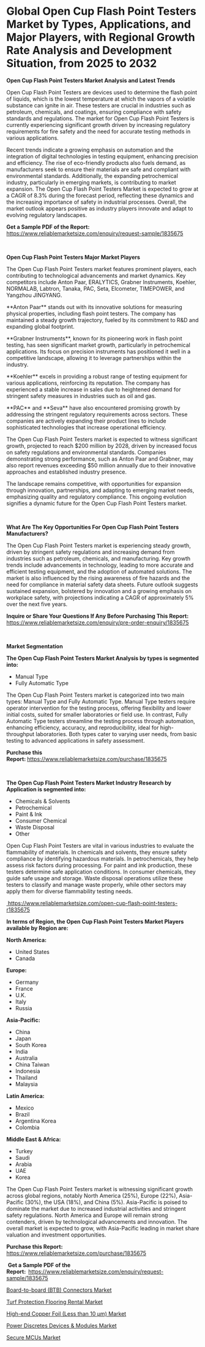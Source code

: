 <p><h1>Global Open Cup Flash Point Testers Market by Types, Applications, and Major Players, with Regional Growth Rate Analysis and Development Situation, from 2025 to 2032</h1></p><p><strong>Open Cup Flash Point Testers Market Analysis and Latest Trends</strong></p>
<p><p>Open Cup Flash Point Testers are devices used to determine the flash point of liquids, which is the lowest temperature at which the vapors of a volatile substance can ignite in air. These testers are crucial in industries such as petroleum, chemicals, and coatings, ensuring compliance with safety standards and regulations. The market for Open Cup Flash Point Testers is currently experiencing significant growth driven by increasing regulatory requirements for fire safety and the need for accurate testing methods in various applications.</p><p>Recent trends indicate a growing emphasis on automation and the integration of digital technologies in testing equipment, enhancing precision and efficiency. The rise of eco-friendly products also fuels demand, as manufacturers seek to ensure their materials are safe and compliant with environmental standards. Additionally, the expanding petrochemical industry, particularly in emerging markets, is contributing to market expansion. The Open Cup Flash Point Testers Market is expected to grow at a CAGR of 8.3% during the forecast period, reflecting these dynamics and the increasing importance of safety in industrial processes. Overall, the market outlook appears positive as industry players innovate and adapt to evolving regulatory landscapes.</p></p>
<p><strong>Get a Sample PDF of the Report:&nbsp;</strong> <a href="https://www.reliablemarketsize.com/enquiry/request-sample/1835675?utm_campaign=1898&utm_medium=2&utm_source=Github&utm_content=ia&utm_term=26032025&utm_id=open-cup-flash-point-testers">https://www.reliablemarketsize.com/enquiry/request-sample/1835675</a></p>
<p>&nbsp;</p>
<p><strong>Open Cup Flash Point Testers Major Market Players</strong></p>
<p><p>The Open Cup Flash Point Testers market features prominent players, each contributing to technological advancements and market dynamics. Key competitors include Anton Paar, ERALYTICS, Grabner Instruments, Koehler, NORMALAB, Labtron, Tanaka, PAC, Seta, Elcometer, TIMEPOWER, and Yangzhou JINGYANG.</p><p>**Anton Paar** stands out with its innovative solutions for measuring physical properties, including flash point testers. The company has maintained a steady growth trajectory, fueled by its commitment to R&D and expanding global footprint.</p><p>**Grabner Instruments**, known for its pioneering work in flash point testing, has seen significant market growth, particularly in petrochemical applications. Its focus on precision instruments has positioned it well in a competitive landscape, allowing it to leverage partnerships within the industry.</p><p>**Koehler** excels in providing a robust range of testing equipment for various applications, reinforcing its reputation. The company has experienced a stable increase in sales due to heightened demand for stringent safety measures in industries such as oil and gas.</p><p>**PAC** and **Seva** have also encountered promising growth by addressing the stringent regulatory requirements across sectors. These companies are actively expanding their product lines to include sophisticated technologies that increase operational efficiency.</p><p>The Open Cup Flash Point Testers market is expected to witness significant growth, projected to reach $200 million by 2028, driven by increased focus on safety regulations and environmental standards. Companies demonstrating strong performance, such as Anton Paar and Grabner, may also report revenues exceeding $50 million annually due to their innovative approaches and established industry presence.</p><p>The landscape remains competitive, with opportunities for expansion through innovation, partnerships, and adapting to emerging market needs, emphasizing quality and regulatory compliance. This ongoing evolution signifies a dynamic future for the Open Cup Flash Point Testers market.</p></p>
<p>&nbsp;</p>
<p><strong>What Are The Key Opportunities For Open Cup Flash Point Testers Manufacturers?</strong></p>
<p><p>The Open Cup Flash Point Testers market is experiencing steady growth, driven by stringent safety regulations and increasing demand from industries such as petroleum, chemicals, and manufacturing. Key growth trends include advancements in technology, leading to more accurate and efficient testing equipment, and the adoption of automated solutions. The market is also influenced by the rising awareness of fire hazards and the need for compliance in material safety data sheets. Future outlook suggests sustained expansion, bolstered by innovation and a growing emphasis on workplace safety, with projections indicating a CAGR of approximately 5% over the next five years.</p></p>
<p><strong>Inquire or Share Your Questions If Any Before Purchasing This Report:</strong> <a href="https://www.reliablemarketsize.com/enquiry/pre-order-enquiry/1835675?utm_campaign=1898&utm_medium=2&utm_source=Github&utm_content=ia&utm_term=26032025&utm_id=open-cup-flash-point-testers">https://www.reliablemarketsize.com/enquiry/pre-order-enquiry/1835675</a></p>
<p>&nbsp;</p>
<p><strong>Market Segmentation</strong></p>
<p><strong>The Open Cup Flash Point Testers Market Analysis by types is segmented into:</strong></p>
<p><ul><li>Manual Type</li><li>Fully Automatic Type</li></ul></p>
<p><p>The Open Cup Flash Point Testers market is categorized into two main types: Manual Type and Fully Automatic Type. Manual Type testers require operator intervention for the testing process, offering flexibility and lower initial costs, suited for smaller laboratories or field use. In contrast, Fully Automatic Type testers streamline the testing process through automation, enhancing efficiency, accuracy, and reproducibility, ideal for high-throughput laboratories. Both types cater to varying user needs, from basic testing to advanced applications in safety assessment.</p></p>
<p><strong>Purchase this Report:&nbsp;</strong><a href="https://www.reliablemarketsize.com/purchase/1835675?utm_campaign=1898&utm_medium=2&utm_source=Github&utm_content=ia&utm_term=26032025&utm_id=open-cup-flash-point-testers">https://www.reliablemarketsize.com/purchase/1835675</a></p>
<p>&nbsp;</p>
<p><strong>The Open Cup Flash Point Testers Market Industry Research by Application is segmented into:</strong></p>
<p><ul><li>Chemicals & Solvents</li><li>Petrochemical</li><li>Paint & Ink</li><li>Consumer Chemical</li><li>Waste Disposal</li><li>Other</li></ul></p>
<p><p>Open Cup Flash Point Testers are vital in various industries to evaluate the flammability of materials. In chemicals and solvents, they ensure safety compliance by identifying hazardous materials. In petrochemicals, they help assess risk factors during processing. For paint and ink production, these testers determine safe application conditions. In consumer chemicals, they guide safe usage and storage. Waste disposal operations utilize these testers to classify and manage waste properly, while other sectors may apply them for diverse flammability testing needs.</p></p>
<p><a href="https://www.reliablemarketsize.com/open-cup-flash-point-testers-r1835675?utm_campaign=1898&utm_medium=2&utm_source=Github&utm_content=ia&utm_term=26032025&utm_id=open-cup-flash-point-testers">&nbsp;https://www.reliablemarketsize.com/open-cup-flash-point-testers-r1835675</a></p>
<p><strong>In terms of Region, the Open Cup Flash Point Testers Market Players available by Region are:</strong></p>
<p>
    <p> <strong> North America: </strong>
        <ul>
            <li>United States</li>
            <li>Canada</li>
        </ul>
        </p> 
    <p> <strong> Europe: </strong>
        <ul>
            <li>Germany</li>
            <li>France</li>
            <li>U.K.</li>
            <li>Italy</li>
            <li>Russia</li>
        </ul>
        </p> 
    <p> <strong> Asia-Pacific: </strong>
        <ul>
            <li>China</li>
            <li>Japan</li>
            <li>South Korea</li>
            <li>India</li>
            <li>Australia</li>
            <li>China Taiwan</li>
            <li>Indonesia</li>
            <li>Thailand</li>
            <li>Malaysia</li>
        </ul>
        </p> 
    <p> <strong> Latin America: </strong>
        <ul>
            <li>Mexico</li>
            <li>Brazil</li>
            <li>Argentina Korea</li>
            <li>Colombia</li>
        </ul>
        </p> 
    <p> <strong> Middle East & Africa: </strong>
        <ul>
            <li>Turkey</li>
            <li>Saudi</li>
            <li>Arabia</li>
            <li>UAE</li>
            <li>Korea</li>
        </ul>
    </p>
    </p>
<p><p>The Open Cup Flash Point Testers market is witnessing significant growth across global regions, notably North America (25%), Europe (22%), Asia-Pacific (30%), the USA (18%), and China (5%). Asia-Pacific is poised to dominate the market due to increased industrial activities and stringent safety regulations. North America and Europe will remain strong contenders, driven by technological advancements and innovation. The overall market is expected to grow, with Asia-Pacific leading in market share valuation and investment opportunities.</p></p>
<p><strong>Purchase this Report: </strong><a href="https://www.reliablemarketsize.com/purchase/1835675?utm_campaign=1898&utm_medium=2&utm_source=Github&utm_content=ia&utm_term=26032025&utm_id=open-cup-flash-point-testers">https://www.reliablemarketsize.com/purchase/1835675</a></p>
<p>&nbsp;<strong>Get a Sample PDF of the Report:&nbsp;&nbsp;</strong><a href="https://www.reliablemarketsize.com/enquiry/request-sample/1835675?utm_campaign=1898&utm_medium=2&utm_source=Github&utm_content=ia&utm_term=26032025&utm_id=open-cup-flash-point-testers">https://www.reliablemarketsize.com/enquiry/request-sample/1835675</a></p>
<p><strong></strong></p>
<p><p><a href="https://github.com/donsonjupa/Market-Research-Report-List-1/blob/main/board-to-board-btb-connectors-market.md?utm_campaign=1898&utm_medium=2&utm_source=Github&utm_content=ia&utm_term=26032025&utm_id=open-cup-flash-point-testers">Board-to-board (BTB) Connectors Market</a></p><p><a href="https://github.com/tafuaraasswn/Market-Research-Report-List-1/blob/main/turf-protection-flooring-rental-market.md?utm_campaign=1898&utm_medium=2&utm_source=Github&utm_content=ia&utm_term=26032025&utm_id=open-cup-flash-point-testers">Turf Protection Flooring Rental Market</a></p><p><a href="https://github.com/anesimazikpd/Market-Research-Report-List-1/blob/main/high-end-copper-foil-less-than-10-mm-market.md?utm_campaign=1898&utm_medium=2&utm_source=Github&utm_content=ia&utm_term=26032025&utm_id=open-cup-flash-point-testers">High-end Copper Foil (Less than 10 μm) Market</a></p><p><a href="https://github.com/welidaeisya/Market-Research-Report-List-1/blob/main/power-discretes-devices-modules-market.md?utm_campaign=1898&utm_medium=2&utm_source=Github&utm_content=ia&utm_term=26032025&utm_id=open-cup-flash-point-testers">Power Discretes Devices & Modules Market</a></p><p><a href="https://github.com/peggiputra7o/Market-Research-Report-List-1/blob/main/secure-mcus-market.md?utm_campaign=1898&utm_medium=2&utm_source=Github&utm_content=ia&utm_term=26032025&utm_id=open-cup-flash-point-testers">Secure MCUs Market</a></p></p>